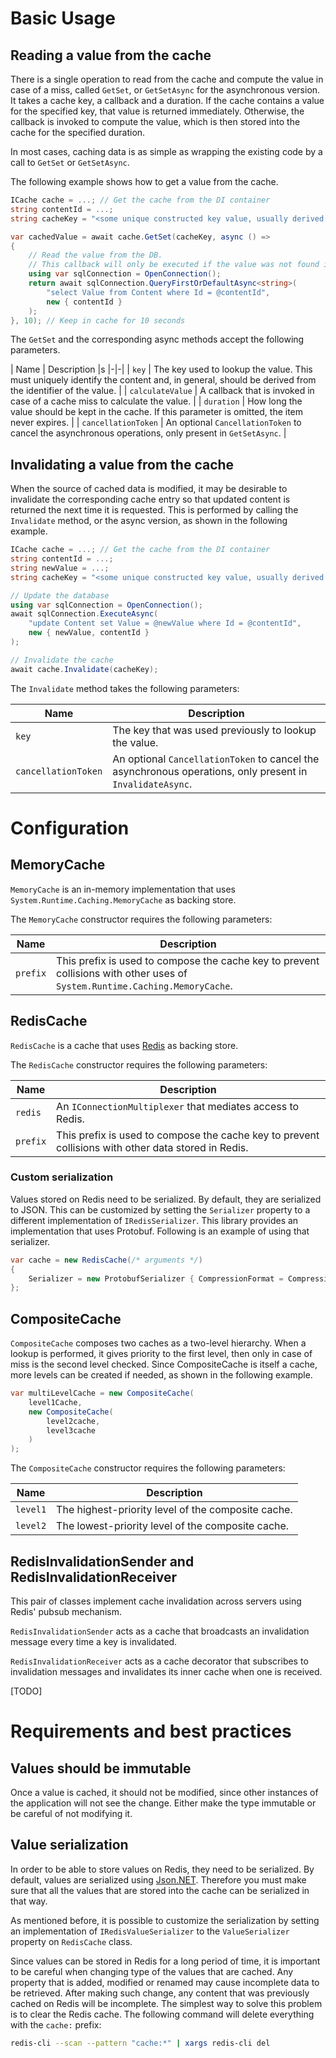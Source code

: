 # Basic Usage

## Reading a value from the cache

There is a single operation to read from the cache and compute the value in case of a miss, called `GetSet`, or `GetSetAsync` for the asynchronous version. It takes a cache key, a callback and a duration. If the cache contains a value for the specified key, that value is returned immediately. Otherwise, the callback is invoked to compute the value, which is then stored into the cache for the specified duration.

In most cases, caching data is as simple as wrapping the existing code by a call to `GetSet` or `GetSetAsync`.

The following example shows how to get a value from the cache.

```c#
ICache cache = ...; // Get the cache from the DI container
string contentId = ...;
string cacheKey = "<some unique constructed key value, usually derived from contentId>";

var cachedValue = await cache.GetSet(cacheKey, async () =>
{
    // Read the value from the DB.
    // This callback will only be executed if the value was not found in the cache.
    using var sqlConnection = OpenConnection();
    return await sqlConnection.QueryFirstOrDefaultAsync<string>(
        "select Value from Content where Id = @contentId",
        new { contentId }
    );
}, 10); // Keep in cache for 10 seconds
```

The `GetSet` and the corresponding async methods accept the following parameters.

| Name | Description |s
|-|-|
| `key` | The key used to lookup the value. This must uniquely identify the content and, in general, should be derived from the identifier of the value. |
| `calculateValue` | A callback that is invoked in case of a cache miss to calculate the value. |
| `duration` | How long the value should be kept in the cache. If this parameter is omitted, the item never expires. |
| `cancellationToken` | An optional `CancellationToken` to cancel the asynchronous operations, only present in `GetSetAsync`. |

## Invalidating a value from the cache

When the source of cached data is modified, it may be desirable to invalidate the corresponding cache entry so that updated content is returned the next time it is requested. This is performed by calling the `Invalidate` method, or the async version, as shown in the following example.

```c#
ICache cache = ...; // Get the cache from the DI container
string contentId = ...;
string newValue = ...;
string cacheKey = "<some unique constructed key value, usually derived from contentId>";

// Update the database
using var sqlConnection = OpenConnection();
await sqlConnection.ExecuteAsync(
    "update Content set Value = @newValue where Id = @contentId",
    new { newValue, contentId }
);

// Invalidate the cache
await cache.Invalidate(cacheKey);
```

The `Invalidate` method takes the following parameters:

| Name | Description |
|-|-|
| `key` | The key that was used previously to lookup the value. |
| `cancellationToken` | An optional `CancellationToken` to cancel the asynchronous operations, only present in `InvalidateAsync`. |

# Configuration

## MemoryCache

`MemoryCache` is an in-memory implementation that uses `System.Runtime.Caching.MemoryCache` as backing store.

The `MemoryCache` constructor requires the following parameters:

| Name | Description |
|-|-|
| `prefix` | This prefix is used to compose the cache key to prevent collisions with other uses of `System.Runtime.Caching.MemoryCache`. |

## RedisCache

`RedisCache` is a cache that uses [Redis](https://redis.io/) as backing store.

The `RedisCache` constructor requires the following parameters:

| Name | Description |
|-|-|
| `redis` | An `IConnectionMultiplexer` that mediates access to Redis. |
| `prefix` | This prefix is used to compose the cache key to prevent collisions with other data stored in Redis. |

### Custom serialization

Values stored on Redis need to be serialized. By default, they are serialized to JSON. This can be customized by setting the `Serializer` property to a different implementation of `IRedisSerializer`. This library provides an implementation that uses Protobuf. Following is an example of using that serializer.

```c#
var cache = new RedisCache(/* arguments */)
{
    Serializer = new ProtobufSerializer { CompressionFormat = CompressionFormat.Deflate }
};
```

## CompositeCache

`CompositeCache` composes two caches as a two-level hierarchy. When a lookup is performed, it gives priority to the first level, then only in case of miss is the second level checked. Since CompositeCache is itself a cache, more levels can be created if needed, as shown in the following example.

```c#
var multiLevelCache = new CompositeCache(
    level1Cache,
    new CompositeCache(
        level2cache,
        level3cache
    )
);
```

The `CompositeCache` constructor requires the following parameters:

| Name | Description |
|-|-|
| `level1` | The highest-priority level of the composite cache. |
| `level2` | The lowest-priority level of the composite cache. |

## RedisInvalidationSender and RedisInvalidationReceiver

This pair of classes implement cache invalidation across servers using Redis' pubsub mechanism.

`RedisInvalidationSender` acts as a cache that broadcasts an invalidation message every time a key is invalidated.

`RedisInvalidationReceiver` acts as a cache decorator that subscribes to invalidation messages and invalidates its inner cache when one is received.

[TODO]

# Requirements and best practices

## Values should be immutable

Once a value is cached, it should not be modified, since other instances of the application will not see the change. Either make the type immutable or be careful of not modifying it.

## Value serialization

In order to be able to store values on Redis, they need to be serialized. By default, values are serialized using [Json.NET](https://www.newtonsoft.com/json). Therefore you must make sure that all the values that are stored into the cache can be serialized in that way.

As mentioned before, it is possible to customize the serialization by setting an implementation of `IRedisValueSerializer` to the `ValueSerializer` property on `RedisCache` class.

Since values can be stored in Redis for a long period of time, it is important to be careful when changing type of the values that are cached. Any property that is added, modified or renamed may cause incomplete data to be retrieved. After making such change, any content that was previously cached on Redis will be incomplete. The simplest way to solve this problem is to clear the Redis cache. The following command will delete everything with the `cache:` prefix:

```bash
redis-cli --scan --pattern "cache:*" | xargs redis-cli del
```